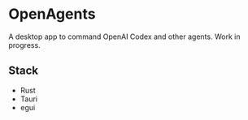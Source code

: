 # OpenAgents

A desktop app to command OpenAI Codex and other agents. Work in progress.

## Stack

- Rust
- Tauri
- egui
